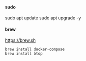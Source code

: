 
#### sudo
sudo apt update
sudo apt upgrade -y

#### brew
https://brew.sh

```
brew install docker-compose
brew install btop
```
